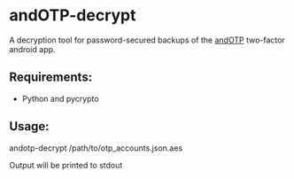 # andOTP-decrypt

A decryption tool for password-secured backups of the [andOTP](https://github.com/flocke/andOTP) two-factor android app.

## Requirements:
 - Python and pycrypto

## Usage:
andotp-decrypt /path/to/otp_accounts.json.aes

Output will be printed to stdout
